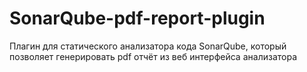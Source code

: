 # SonarQube-pdf-report-plugin
Плагин для статического анализатора кода SonarQube, который позволяет генерировать pdf отчёт из веб интерфейса анализатора
